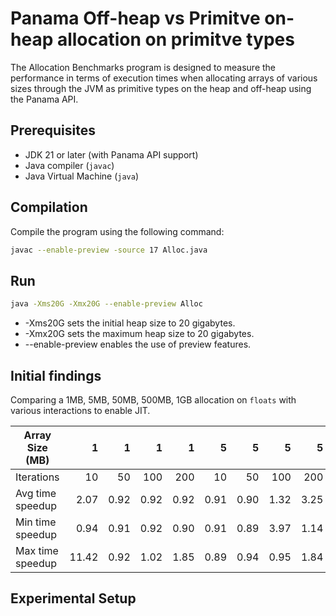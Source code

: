 # Panama Off-heap vs Primitve on-heap allocation on primitve types

The Allocation Benchmarks program is designed to measure the performance in terms of execution times when allocating arrays of various sizes through the JVM as primitive types on the heap and off-heap using the Panama API.

## Prerequisites

- JDK 21 or later (with Panama API support)
- Java compiler (`javac`)
- Java Virtual Machine (`java`)

## Compilation

Compile the program using the following command:

```bash
javac --enable-preview -source 17 Alloc.java
```            

## Run


```bash
java -Xms20G -Xmx20G --enable-preview Alloc
```


* -Xms20G sets the initial heap size to 20 gigabytes.
* -Xmx20G sets the maximum heap size to 20 gigabytes.
* --enable-preview enables the use of preview features.



## Initial findings
Comparing a 1MB, 5MB, 50MB, 500MB, 1GB allocation on `floats` with various interactions to enable JIT.

| Array Size (MB) | 1 | 1 | 1 | 1 | 5 | 5 | 5 | 5 | 50 | 50 | 50 | 50 | 500 | 500 | 500 | 500 | 1000 | 1000 | 1000 | 1000 |
|---|---:|---:|---:|---:|---:|---:|---:|---:|---:|---:|---:|---:|---:|---:|---:|---:|---:|---:|---:|---:|
| Iterations | 10 | 50 | 100 | 200 | 10 | 50 | 100 | 200 | 10 | 50 | 100 | 200 | 10 | 50 | 100 | 200 | 10 | 50 | 100 | 200 |
| Avg time speedup | 2.07 | 0.92 | 0.92 | 0.92 | 0.91 | 0.90 | 1.32 | 3.25 | 0.90 | 0.89 | 1.04 | 3.83 | 2.35 | 3.64 | 3.95 | 4.07 | 3.88 | 3.99 | 4.05 | 4.06 |
| Min time speedup | 0.94 | 0.91 | 0.92 | 0.90 | 0.91 | 0.89 | 3.97 | 1.14 | 0.90 | 0.89 | 1.74 | 1.17 | 2.35 | 3.99 | 3.95 | 3.98 | 3.95 | 3.94 | 3.95 | 3.94 |
| Max time speedup | 11.42 | 0.92 | 1.02 | 1.85 | 0.89 | 0.94 | 0.95 | 1.84 | 0.89 | 0.87 | 1.75 | 2.26 | 2.40 | 3.21 | 4.00 | 6.12 | 3.81 | 4.69 | 5.25 | 4.50 |

## Experimental Setup 